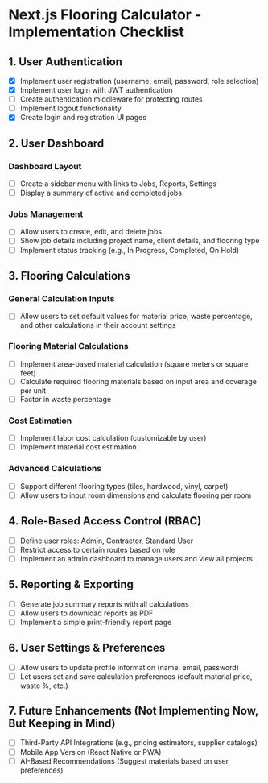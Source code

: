# Next.js Flooring Calculator - Implementation Checklist

## 1. User Authentication

- [x] Implement user registration (username, email, password, role selection)
- [x] Implement user login with JWT authentication
- [ ] Create authentication middleware for protecting routes
- [ ] Implement logout functionality
- [x] Create login and registration UI pages

## 2. User Dashboard

### Dashboard Layout

- [ ] Create a sidebar menu with links to Jobs, Reports, Settings
- [ ] Display a summary of active and completed jobs

### Jobs Management

- [ ] Allow users to create, edit, and delete jobs
- [ ] Show job details including project name, client details, and flooring type
- [ ] Implement status tracking (e.g., In Progress, Completed, On Hold)

## 3. Flooring Calculations

### General Calculation Inputs

- [ ] Allow users to set default values for material price, waste percentage, and other calculations in their account settings

### Flooring Material Calculations

- [ ] Implement area-based material calculation (square meters or square feet)
- [ ] Calculate required flooring materials based on input area and coverage per unit
- [ ] Factor in waste percentage

### Cost Estimation

- [ ] Implement labor cost calculation (customizable by user)
- [ ] Implement material cost estimation

### Advanced Calculations

- [ ] Support different flooring types (tiles, hardwood, vinyl, carpet)
- [ ] Allow users to input room dimensions and calculate flooring per room

## 4. Role-Based Access Control (RBAC)

- [ ] Define user roles: Admin, Contractor, Standard User
- [ ] Restrict access to certain routes based on role
- [ ] Implement an admin dashboard to manage users and view all projects

## 5. Reporting & Exporting

- [ ] Generate job summary reports with all calculations
- [ ] Allow users to download reports as PDF
- [ ] Implement a simple print-friendly report page

## 6. User Settings & Preferences

- [ ] Allow users to update profile information (name, email, password)
- [ ] Let users set and save calculation preferences (default material price, waste %, etc.)

## 7. Future Enhancements (Not Implementing Now, But Keeping in Mind)

- [ ] Third-Party API Integrations (e.g., pricing estimators, supplier catalogs)
- [ ] Mobile App Version (React Native or PWA)
- [ ] AI-Based Recommendations (Suggest materials based on user preferences)
